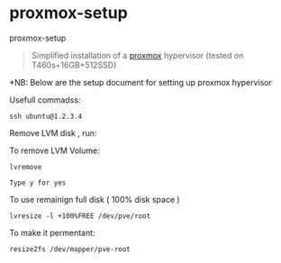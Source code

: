 # proxmox-setup
proxmox-setup

> Simplified installation of a [proxmox](https://www.wireguard.com/) hypervisor (tested on T460s+16GB+512SSD)

*NB: Below are the setup document for setting up proxmox hypervisor

Usefull commadss:

    ssh ubuntu@1.2.3.4

Remove LVM disk , run:

To remove LVM Volume:

    lvremove 

    Type y for yes

To use remainign full disk ( 100% disk space )
    
    lvresize -l +100%FREE /dev/pve/root

To make it permentant:

    resize2fs /dev/mapper/pve-root

